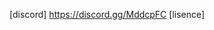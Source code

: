 [discord] https://discord.gg/MddcpFC
[lisence] 

[discord-shield]: https://canary.discordapp.com/api/guilds/738859179552407612/widget.png
